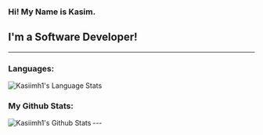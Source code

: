 ### Hi! My Name is Kasim.
## I'm a Software Developer!
---
### Languages:
<img align="auto" alt="Kasiimh1's Language Stats" src="https://github-readme-stats.vercel.app/api/top-langs/?username=kasiimh1&theme=radical"/>

### My Github Stats:
<img align="left" alt="Kasiimh1's Github Stats" src="https://github-readme-stats.vercel.app/api?username=kasiimh1&show_icons=true&theme=radical"/>
---
